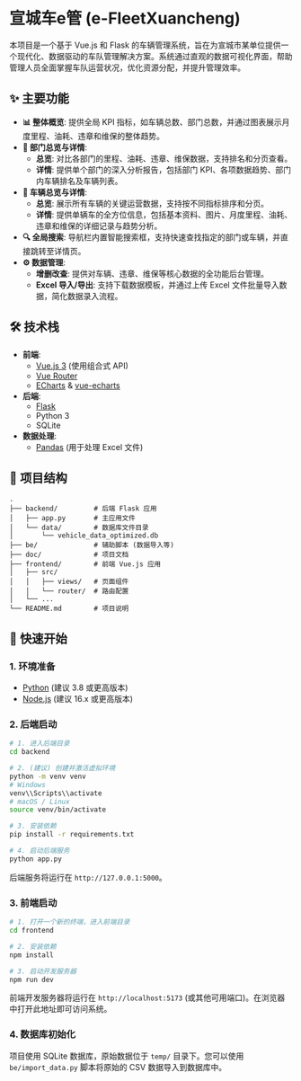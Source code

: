 # 宣城车e管 (e-FleetXuancheng)

本项目是一个基于 Vue.js 和 Flask 的车辆管理系统，旨在为宣城市某单位提供一个现代化、数据驱动的车队管理解决方案。系统通过直观的数据可视化界面，帮助管理人员全面掌握车队运营状况，优化资源分配，并提升管理效率。

## ✨ 主要功能

- **📊 整体概览**: 提供全局 KPI 指标，如车辆总数、部门总数，并通过图表展示月度里程、油耗、违章和维保的整体趋势。
- **🏢 部门总览与详情**:
    - **总览**: 对比各部门的里程、油耗、违章、维保数据，支持排名和分页查看。
    - **详情**: 提供单个部门的深入分析报告，包括部门 KPI、各项数据趋势、部门内车辆排名及车辆列表。
- **🚗 车辆总览与详情**:
    - **总览**: 展示所有车辆的关键运营数据，支持按不同指标排序和分页。
    - **详情**: 提供单辆车的全方位信息，包括基本资料、图片、月度里程、油耗、违章和维保的详细记录与趋势分析。
- **🔍 全局搜索**: 导航栏内置智能搜索框，支持快速查找指定的部门或车辆，并直接跳转至详情页。
- **⚙️ 数据管理**:
    - **增删改查**: 提供对车辆、违章、维保等核心数据的全功能后台管理。
    - **Excel 导入/导出**: 支持下载数据模板，并通过上传 Excel 文件批量导入数据，简化数据录入流程。

## 🛠️ 技术栈

- **前端**:
    - [Vue.js 3](https://vuejs.org/) (使用组合式 API)
    - [Vue Router](https://router.vuejs.org/)
    - [ECharts](https://echarts.apache.org/) & [vue-echarts](https://github.com/ecomfe/vue-echarts)
- **后端**:
    - [Flask](https://flask.palletsprojects.com/)
    - Python 3
    - SQLite
- **数据处理**:
    - [Pandas](https://pandas.pydata.org/) (用于处理 Excel 文件)

## 📁 项目结构

```
.
├── backend/         # 后端 Flask 应用
│   ├── app.py       # 主应用文件
│   └── data/        # 数据库文件目录
│       └── vehicle_data_optimized.db
├── be/              # 辅助脚本 (数据导入等)
├── doc/             # 项目文档
├── frontend/        # 前端 Vue.js 应用
│   ├── src/
│   │   ├── views/   # 页面组件
│   │   └── router/  # 路由配置
│   └── ...
└── README.md        # 项目说明
```

## 🚀 快速开始

### 1. 环境准备

- [Python](https://www.python.org/) (建议 3.8 或更高版本)
- [Node.js](https://nodejs.org/) (建议 16.x 或更高版本)

### 2. 后端启动

```bash
# 1. 进入后端目录
cd backend

# 2. (建议) 创建并激活虚拟环境
python -m venv venv
# Windows
venv\\Scripts\\activate
# macOS / Linux
source venv/bin/activate

# 3. 安装依赖
pip install -r requirements.txt

# 4. 启动后端服务
python app.py
```
后端服务将运行在 `http://127.0.0.1:5000`。

### 3. 前端启动

```bash
# 1. 打开一个新的终端，进入前端目录
cd frontend

# 2. 安装依赖
npm install

# 3. 启动开发服务器
npm run dev
```
前端开发服务器将运行在 `http://localhost:5173` (或其他可用端口)。在浏览器中打开此地址即可访问系统。

### 4. 数据库初始化

项目使用 SQLite 数据库，原始数据位于 `temp/` 目录下。您可以使用 `be/import_data.py` 脚本将原始的 CSV 数据导入到数据库中。
